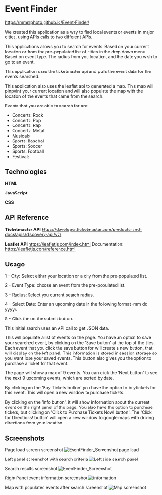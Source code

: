 
# Event Finder
https://mmmphoto.github.io/Event-Finder/

We created this application as a way to find local events or events in major cities,
using APIs calls to two different APIs.

This applications allows you to search for events.
Based on your current location or from the pre-populated list of cities in the drop down menu.
Based on event type. The radius from you location, and the date you wish to go to an event.

This application uses the ticketmaster api and pulls the event data for the events searched.

This application also uses the leaflet api to generated a map.  This map will pinpoint your current location and will also populate the map 
with the location of the events that came from the search.

Events that you are able to search for are: 
- Concerts: Rock
- Concerts: Pop
- Concerts: Rap
- Concerts: Metal
- Musicals
- Sports: Baseball
- Sports: Soccer
- Sports: Football
- Festivals



## Technologies

**HTML**

**JavaScript**

**CSS**



## API Reference

**Ticketmaster API**
https://developer.ticketmaster.com/products-and-docs/apis/discovery-api/v2/


**Leaflet API**
https://leafletjs.com/index.html
    Documentation:
https://leafletjs.com/reference.html






## Usage

1 - City: Select either your location or a city from the pre-populated list.

2 - Event Type: choose an event from the pre-populated list.

3 - Radius: Select you current search radius.

4 - Select Date: Enter an upcoming date in the following format (mm dd yyyy).

5 - Click the on the submit button.

This initial search uses an API call to get JSON data.

This will populate a list of events on the page.
You have an option to save your searched event, by clicking on the 'Save button' at the top of the tiles.
Each event that you click the save button for will create a new button, that will display on the left panel.
This information is stored in session storage so you want lose your saved events.
This button also gives you the option to purchase a ticket for that event.

The page will show a max of 9 events.
You can click the 'Next button' to see the next 9 upcoming events, which are sorted by date.

By clicking on the 'Buy Tickets button' you have the option to buytickets for this event.
This will open a new window to purchase tickets.

By clicking on the 'Info button', it will show information about the current event on the right panel of the page.
You also have the option to purchase tickets, but clicking on 'Click to Purchase Tickets Now! button'.
The 'Click for Directions! button' will open a new window to google maps with driving directions from your location.







## Screenshots

Page load screen screenshot
![EventFinder_Screenshot page load](https://user-images.githubusercontent.com/70594281/174419344-26644f83-8f0c-4395-9b49-65ef8950d945.png)

Left panel screenshot with search criteria
![Left side search panel](https://user-images.githubusercontent.com/70594281/174420282-90f2d210-4d8d-44f3-b841-0d1ec82395c1.png)

Search results screenshot
![EventFinder_Screenshot](https://user-images.githubusercontent.com/70594281/174420085-cda6c0e5-2079-4d2a-8d6f-0a7aedf08252.png)

Right Panel event information screenshot
![Information](https://user-images.githubusercontent.com/70594281/174420339-84dbffc8-fc27-4a27-8711-d2bab28defe3.png)

Map with populated events after search screenshot
![Map screenshot](https://user-images.githubusercontent.com/70594281/174420400-3bba3e2c-5390-48f2-8179-80dae3e404d7.png)
